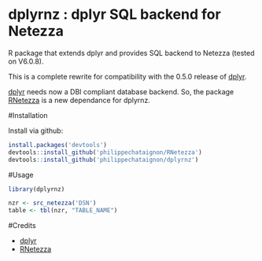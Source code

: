#  dplyrnz : dplyr SQL backend for Netezza

R package that extends dplyr and provides SQL backend to Netezza (tested on V6.0.8).

This is a complete rewrite for compatibility with the 0.5.0 release
of [dplyr](https://github.com/hadley/dplyr).

[dplyr] needs now a DBI compliant database backend. So,
the package [RNetezza] is a new dependance for dplyrnz. 

#Installation

Install via github:

```R
install.packages('devtools')
devtools::install_github('philippechataignon/RNetezza')
devtools::install_github('philippechataignon/dplyrnz')
```

#Usage

```R
library(dplyrnz)

nzr <- src_netezza('DSN')
table <- tbl(nzr, "TABLE_NAME")
```

#Credits

*  [dplyr]
*  [RNetezza]

[dplyr]: https://github.com/hadley/dplyr
[RNetezza]: https://github.com/philippechataignon/RNetezza
